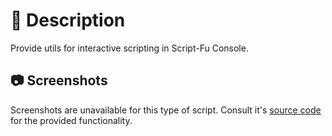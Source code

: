 # 📖 Description

Provide utils for interactive scripting in Script-Fu Console.

## 📷 Screenshots

Screenshots are unavailable for this type of script. Consult it's [source code](./utils.scm)
for the provided functionality.
